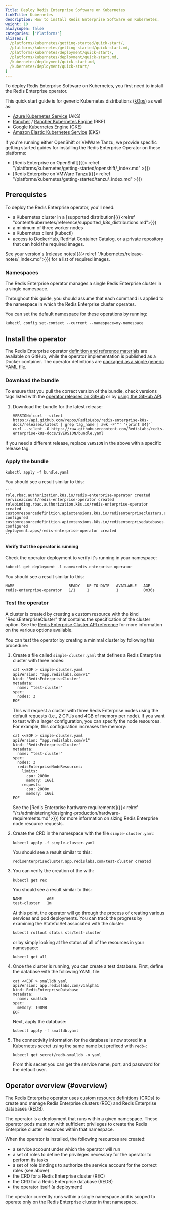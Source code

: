 ```yaml
---
Title: Deploy Redis Enterprise Software on Kubernetes
linkTitle: Kubernetes 
description: How to install Redis Enterprise Software on Kubernetes.
weight: 10
alwaysopen: false
categories: ["Platforms"]
aliases: [
  /platforms/kubernetes/getting-started/quick-start/,
  /platforms/kubernetes/getting-started/quick-start.md,
  /platforms/kubernetes/deployment/quick-start/,
  /platforms/kubernetes/deployment/quick-start.md, 
  /kubernetes/deployment/quick-start.md,
  /kubernetes/deployment/quick-start/
]
---
```


To deploy Redis Enterprise Software on Kubernetes, you first need to install the Redis Enterprise operator.

This quick start guide is for generic Kubernetes distributions ([kOps](https://kops.sigs.k8s.io)) as well as:

 * [Azure Kubernetes Service](https://azure.microsoft.com/en-us/services/kubernetes-service/) (AKS)
 * [Rancher](https://rancher.com/products/rancher/) / [Rancher Kubernetes Engine](https://rancher.com/products/rke/) (RKE)
 * [Google Kubernetes Engine](https://cloud.google.com/kubernetes-engine) (GKE)
 * [Amazon Elastic Kubernetes Service](https://aws.amazon.com/eks/) (EKS)

If you're running either OpenShift or VMWare Tanzu, we provide specific getting started guides for installing the Redis Enterprise Operator on these platforms:

* [Redis Enterprise on OpenShift]({{< relref "/platforms/kubernetes/getting-started/openshift/_index.md" >}})
* [Redis Enterprise on VMWare Tanzu]({{< relref "/platforms/kubernetes/getting-started/tanzu/_index.md" >}})

## Prerequistes

To deploy the Redis Enterprise operator, you'll need:

- a Kubernetes cluster in a [supported distribution]({{<relref "content/kubernetes/reference/supported_k8s_distributions.md">}})
- a minimum of three worker nodes
- a Kubernetes client (kubectl)
- access to DockerHub, RedHat Container Catalog, or a private repository that can hold the required images.

See your version's [release notes]({{<relref "/kubernetes/release-notes/_index.md">}}) for a list of required images.

### Namespaces

The Redis Enterprise operator manages a single Redis Enterprise cluster in a single namespace.

Throughout this guide, you should assume that each command is applied to the namespace in
which the Redis Enterprise cluster operates.

You can set the default namespace for these operations by running:

```
kubectl config set-context --current --namespace=my-namespace
```

## Install the operator

The Redis Enterprise operator [definition and reference materials](https://github.com/RedisLabs/redis-enterprise-k8s-docs) are available on GitHub, while the
operator implementation is published as a Docker container. The operator
definitions are [packaged as a single generic YAML file](https://github.com/RedisLabs/redis-enterprise-k8s-docs/blob/master/bundle.yaml).

### Download the bundle

To ensure that you pull the correct version of the bundle, check versions tags listed with the [operator releases on GitHub](https://github.com/RedisLabs/redis-enterprise-k8s-docs/releases)
or by [using the GitHub API](https://docs.github.com/en/rest/reference/repos#releases).

1. Download the bundle for the latest release:

    ```
    VERSION=`curl --silent https://api.github.com/repos/RedisLabs/redis-enterprise-k8s-docs/releases/latest | grep tag_name | awk -F'"' '{print $4}'`
    curl --silent -O https://raw.githubusercontent.com/RedisLabs/redis-enterprise-k8s-docs/$VERSION/bundle.yaml
    ```

If you need a different release, replace `VERSION` in the above with a specific release tag.

### Apply the bundle

```
kubectl apply -f bundle.yaml
```

  You should see a result similar to this:

    ```
    role.rbac.authorization.k8s.io/redis-enterprise-operator created
    serviceaccount/redis-enterprise-operator created
    rolebinding.rbac.authorization.k8s.io/redis-enterprise-operator created
    customresourcedefinition.apiextensions.k8s.io/redisenterpriseclusters.app.redislabs.com configured
    customresourcedefinition.apiextensions.k8s.io/redisenterprisedatabases.app.redislabs.com configured
    deployment.apps/redis-enterprise-operator created
    ```

#### Verify that the operator is running

Check the operator deployment to verify it's running in your namespace: 

```
kubectl get deployment -l name=redis-enterprise-operator
```

You should see a result similar to this:

```
NAME                        READY   UP-TO-DATE   AVAILABLE   AGE
redis-enterprise-operator   1/1     1            1           0m36s
```

### Test the operator

A cluster is created by creating a custom resource with the kind "RedisEnterpriseCluster"
that contains the specification of the cluster option. See the
[Redis Enterprise Cluster API reference](https://github.com/RedisLabs/redis-enterprise-k8s-docs/blob/master/redis_enterprise_cluster_api.md)
for more information on the various options available.

You can test the operator by creating a minimal cluster by following this procedure:

1. Create a file called `simple-cluster.yaml` that defines a Redis Enterprise cluster with three nodes:

    ```
    cat <<EOF > simple-cluster.yaml
    apiVersion: "app.redislabs.com/v1"
    kind: "RedisEnterpriseCluster"
    metadata:
      name: "test-cluster"
    spec:
      nodes: 3
    EOF
    ```

    This will request a cluster with three Redis Enterprise nodes using the
    default requests (i.e., 2 CPUs and 4GB of memory per node).
    If you want to test with a larger configuration, you can
    specify the node resources. For example, this configuration increases the memory:

    ```
    cat <<EOF > simple-cluster.yaml
    apiVersion: "app.redislabs.com/v1"
    kind: "RedisEnterpriseCluster"
    metadata:
      name: "test-cluster"
    spec:
      nodes: 3
      redisEnterpriseNodeResources:
        limits:
          cpu: 2000m
          memory: 16Gi
        requests:
          cpu: 2000m
          memory: 16Gi
    EOF
    ```

    See the [Redis Enterprise hardware requirements]({{< relref "/rs/administering/designing-production/hardware-requirements.md">}}) for more
    information on sizing Redis Enterprise node resource requests.

2. Create the CRD in the namespace with the file `simple-cluster.yaml`:

    ```
    kubectl apply -f simple-cluster.yaml
    ```

    You should see a result similar to this:

    ```
    redisenterprisecluster.app.redislabs.com/test-cluster created
    ```

3. You can verify the creation of the with:

    ```
    kubectl get rec
    ```

    You should see a result similar to this:

    ```
    NAME           AGE
    test-cluster   1m
    ```


   At this point, the operator will go through the process of creating various
   services and pod deployments. You can track the progress by examining the
   StatefulSet associated with the cluster:

   ```
   kubectl rollout status sts/test-cluster
   ```

   or by simply looking at the status of all of the resources in your namespace:

   ```
   kubectl get all
   ```

4. Once the cluster is running, you can create a test database. First, define the database with the following YAML file:

   ```
   cat <<EOF > smalldb.yaml
   apiVersion: app.redislabs.com/v1alpha1
   kind: RedisEnterpriseDatabase
   metadata:
     name: smalldb
   spec:
     memory: 100MB
   EOF
   ```

   Next, apply the database:

   ```
   kubectl apply -f smalldb.yaml
   ```

5. The connectivity information for the database is now stored in a Kubernetes
   secret using the same name but prefixed with `redb-`:

   ```
   kubectl get secret/redb-smalldb -o yaml
   ```

   From this secret you can get the service name, port, and password for the
   default user.


## Operator overview {#overview}

The Redis Enterprise operator uses [custom resource definitions](https://kubernetes.io/docs/concepts/extend-kubernetes/api-extension/custom-resources/#customresourcedefinitions) (CRDs) to create and manage Redis Enterprise clusters (REC) and Redis Enterprise databases (REDB).

The operator is a deployment that runs within a given namespace. These operator pods must run with sufficient privileges to create the Redis Enterprise cluster resources within that namespace.

When the operator is installed, the following resources are created:

 * a service account under which the operator will run
 * a set of roles to define the privileges necessary for the operator to perform its tasks
 * a set of role bindings to authorize the service account for the correct roles (see above)
 * the CRD for a Redis Enterprise cluster (REC) 
 * the CRD for a Redis Enterprise database (REDB)
 * the operator itself (a deployment)

The operator currently runs within a single namespace and is scoped to operate only on the Redis Enterprise cluster in that namespace.
